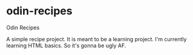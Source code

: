 # odin-recipes

Odin Recipes

A simple recipe project. It is meant to be a learning project. I'm currently learning HTML basics. So it's gonna be ugly AF.
